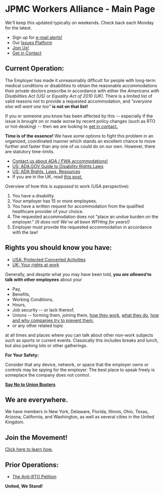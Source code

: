 # JPMC Workers Alliance - Main Page

We'll keep this updated typically on weekends. Check back each Monday for the latest.

* Sign up for [e-mail alerts!](https://actionnetwork.org/forms/jpmcworkers-signup)
* Our [Issues Platform](/issues)
* [Join Us!](/join_us)
* [Get in Contact](/contact)

## Current Operation:

The Employer has made it unreasonably difficult for people with long-term medical conditions or
disabilities to obtain the reasonable accommodations their private doctors prescribe
in accordance with either the *Americans with Disabilities Act (US)* or *Equality Act of 2010 (UK)*.
There is a limited list of valid reasons not to provide a requested accommodation,
and *"everyone else will want one too"* **is not on that list!**

If you or someone you know has been affected by this -- especially if the issue is
brought on or made worse by recent policy changes (such as RTO or hot-desking) --
then we are looking to [get in contact.](/contact)

**Time is of the essence!** We have some options to fight this problem in an organized,
coordinated manner which stands an excellent chance to move further and faster than
any one of us could do on our own. However, there are statutory time-limits.

* [Contact us about ADA / FWA accommodations!](/contact)
* [US: ADA.GOV Guide to Disability Rights Laws](https://www.ada.gov/resources/disability-rights-guide/)
* [US: ADA Rights, Laws, Resources](https://www.verywellhealth.com/americans-with-disabilities-act-5220487)
* If you are in the UK, read [this post.](https://www.reddit.com/r/JPMorganChase/comments/1jee5ap/jpmc_rtto_if_you_are_in_the_uk_do_this_uk/)

Overview of how this is *supposed* to work (USA perspective):

1. You have a disability.
2. Your employer has 15 or more employees.
3. You have a written request for accommodation from the qualified healthcare provider of your choice.
4. The requested accommodation does not "place an undue burden on the employer." *(It does not! We've all been WFHing for years!)*
5. Employer must provide the requested accommodation in accordance with the law!

## Rights you should know you have:

* [USA: Protected Concerted Activities](https://www.nlrb.gov/sites/default/files/attachments/pages/node-184/nlrb-flyer-627.pdf)
* [UK: Your rights at work](https://www.gov.uk/browse/working/rights-trade-unions)

Generally, and despite what you may have been told,
**you *are allowed* to talk with other employees** about your

* Pay,
* Benefits,
* Working Conditions,
* Hours,
* Job security -- or lack thereof,
* Unions -- forming them, joining them,
  [how they work](https://www.youtube.com/watch?v=Bd5x7vRZlT4),
  [what they do](https://aflcio.org/what-unions-do),
  [how and why companies try to prevent them](https://unionBustingPlayBook.com),
* or any other related topic

at all times and places where you can talk about other non-work subjects such as sports or current events.
Classically this includes breaks and lunch, but also parking lots or other gatherings.

**For Your Safety:**

Consider that any device, network, or space that the employer owns or controls may be spying for the employer.
The best place to speak freely is someplace the company does not control.

**[Say No to Union Busters](https://www.reddit.com/r/union/comments/1j754p1/say_no_to_union_busters/)**

## We are everywhere.

We have members in New York, Delaware, Florida, Illinois, Ohio, Texas, Arizona, California, and Washington, as well as several cities in the United Kingdom.

## Join the Movement!

[Click here to learn how.](/join_us)


## Prior Operations:

* [The Anti-RTO Petition](/rto_petition_status)

**United, We Stand!**

